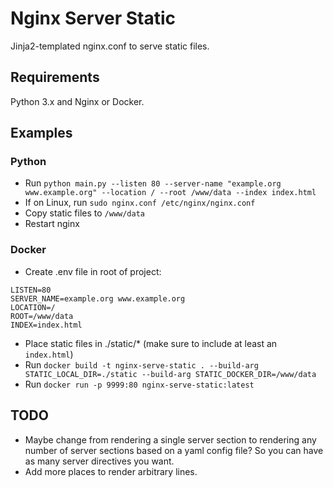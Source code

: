 # Nginx Server Static
Jinja2-templated nginx.conf to serve static files.

## Requirements
Python 3.x and Nginx or Docker.

## Examples
### Python
- Run `python main.py --listen 80 --server-name "example.org www.example.org" --location / --root /www/data --index index.html`
- If on Linux, run `sudo nginx.conf /etc/nginx/nginx.conf`
- Copy static files to `/www/data`
- Restart nginx

### Docker
- Create .env file in root of project:
```
LISTEN=80
SERVER_NAME=example.org www.example.org
LOCATION=/
ROOT=/www/data
INDEX=index.html
```
- Place static files in ./static/* (make sure to include at least an `index.html`)
- Run `docker build -t nginx-serve-static . --build-arg STATIC_LOCAL_DIR=./static --build-arg STATIC_DOCKER_DIR=/www/data`
- Run `docker run -p 9999:80 nginx-serve-static:latest`

## TODO
- Maybe change from rendering a single server section to rendering any number of server sections based on a yaml config file? So you can have as many server directives you want.
- Add more places to render arbitrary lines.
